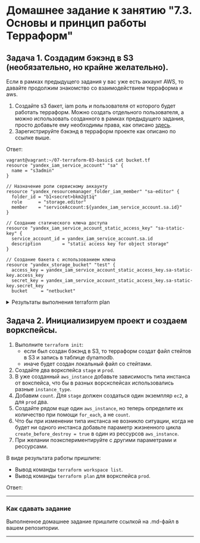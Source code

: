# Домашнее задание к занятию "7.3. Основы и принцип работы Терраформ"

## Задача 1. Создадим бэкэнд в S3 (необязательно, но крайне желательно).

Если в рамках предыдущего задания у вас уже есть аккаунт AWS, то давайте продолжим знакомство со взаимодействием
терраформа и aws. 

1. Создайте s3 бакет, iam роль и пользователя от которого будет работать терраформ. Можно создать отдельного пользователя,
а можно использовать созданного в рамках предыдущего задания, просто добавьте ему необходимы права, как описано 
[здесь](https://www.terraform.io/docs/backends/types/s3.html).
1. Зарегистрируйте бэкэнд в терраформ проекте как описано по ссылке выше. 

Ответ:
```
vagrant@vagrant:~/07-terraform-03-basic$ cat bucket.tf 
resource "yandex_iam_service_account" "sa" {
  name = "s3admin"
}

// Назначение роли сервисному аккаунту
resource "yandex_resourcemanager_folder_iam_member" "sa-editor" {
  folder_id = "b1<secret>bkm2gt1q"
  role      = "storage.editor"
  member    = "serviceAccount:${yandex_iam_service_account.sa.id}"
}

// Создание статического ключа доступа
resource "yandex_iam_service_account_static_access_key" "sa-static-key" {
  service_account_id = yandex_iam_service_account.sa.id
  description        = "static access key for object storage"
}

// Создание бакета с использованием ключа
resource "yandex_storage_bucket" "test" {
  access_key = yandex_iam_service_account_static_access_key.sa-static-key.access_key
  secret_key = yandex_iam_service_account_static_access_key.sa-static-key.secret_key
  bucket     = "netbucket"
  ```

<details>
<summary>Результаты выполнения terraform plan</summary>

```
vagrant@vagrant:~/07-terraform-03-basic$ terraform apply -auto-approve
yandex_iam_service_account.sa: Refreshing state... [id=aje60ggq35irh085pii6]
yandex_resourcemanager_folder_iam_member.sa-editor: Refreshing state... [id=b1gjbcdp4ij0bkm2gt1q/storage.editor/serviceAccount:aje60ggq35irh085pii6]
yandex_iam_service_account_static_access_key.sa-static-key: Refreshing state... [id=aje274rpqlr4glg59v1g]

Terraform used the selected providers to generate the following execution plan. Resource actions are indicated with the following symbols:
  + create

Terraform will perform the following actions:

  # yandex_storage_bucket.test will be created
  + resource "yandex_storage_bucket" "test" {
      + access_key            = "YCAJE_IqM5H1BMzVSUC51XLpR"
      + acl                   = "private"
      + bucket                = "netbucket"
      + bucket_domain_name    = (known after apply)
      + default_storage_class = (known after apply)
      + folder_id             = (known after apply)
      + force_destroy         = false
      + id                    = (known after apply)
      + secret_key            = (sensitive value)
      + website_domain        = (known after apply)
      + website_endpoint      = (known after apply)

      + anonymous_access_flags {
          + list = (known after apply)
          + read = (known after apply)
        }

      + versioning {
          + enabled = (known after apply)
        }
    }

Plan: 1 to add, 0 to change, 0 to destroy.
yandex_storage_bucket.test: Creating...
yandex_storage_bucket.test: Still creating... [10s elapsed]
yandex_storage_bucket.test: Still creating... [20s elapsed]
yandex_storage_bucket.test: Still creating... [30s elapsed]
yandex_storage_bucket.test: Still creating... [40s elapsed]
yandex_storage_bucket.test: Still creating... [50s elapsed]
yandex_storage_bucket.test: Still creating... [1m0s elapsed]
yandex_storage_bucket.test: Creation complete after 1m2s [id=netbucket]

Apply complete! Resources: 1 added, 0 changed, 0 destroyed.
```
  
</details>

## Задача 2. Инициализируем проект и создаем воркспейсы. 

1. Выполните `terraform init`:
    * если был создан бэкэнд в S3, то терраформ создат файл стейтов в S3 и запись в таблице 
dynamodb.
    * иначе будет создан локальный файл со стейтами.  
1. Создайте два воркспейса `stage` и `prod`.
1. В уже созданный `aws_instance` добавьте зависимость типа инстанса от вокспейса, что бы в разных ворскспейсах 
использовались разные `instance_type`.
1. Добавим `count`. Для `stage` должен создаться один экземпляр `ec2`, а для `prod` два. 
1. Создайте рядом еще один `aws_instance`, но теперь определите их количество при помощи `for_each`, а не `count`.
1. Что бы при изменении типа инстанса не возникло ситуации, когда не будет ни одного инстанса добавьте параметр
жизненного цикла `create_before_destroy = true` в один из рессурсов `aws_instance`.
1. При желании поэкспериментируйте с другими параметрами и рессурсами.

В виде результата работы пришлите:
* Вывод команды `terraform workspace list`.
* Вывод команды `terraform plan` для воркспейса `prod`.  

Ответ:


---

### Как cдавать задание

Выполненное домашнее задание пришлите ссылкой на .md-файл в вашем репозитории.

---
